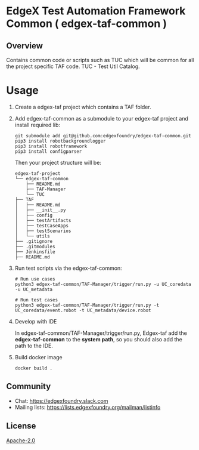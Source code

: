 <!--

 Copyright (C) 2019 Intel Corporation
 Copyright (C) 2019 IOTech Ltd
 SPDX-License-Identifier: Apache-2.0

-->

# EdgeX Test Automation Framework Common ( edgex-taf-common )

## Overview
Contains common code or scripts such as TUC which will be common for all the project specific TAF code.
TUC - Test Util Catalog.

# Usage

1. Create a edgex-taf project which contains a TAF folder.
2. Add edgex-taf-common as a submodule to your edgex-taf project and install required lib:
    ```shell script
    git submodule add git@github.com:edgexfoundry/edgex-taf-common.git
    pip3 install robotbackgroundlogger
    pip3 install robotframework
    pip3 install configparser
    ```
    Then your project structure will be:
    ```
    edgex-taf-project
    └── edgex-taf-common
        ├── README.md
        ├── TAF-Manager
        └── TUC
    ├── TAF
    │   ├── README.md
    │   ├── __init__.py
    │   ├── config
    │   ├── testArtifacts
    │   ├── testCaseApps
    │   ├── testScenarios
    │   └── utils
    ├── .gitignore
    ├── .gitmodules
    ├── Jenkinsfile
    ├── README.md
    ```
3. Run test scripts via the edgex-taf-common:
    ```shell script
    # Run use cases
    python3 edgex-taf-common/TAF-Manager/trigger/run.py -u UC_coredata -u UC_metadata
    
    # Run test cases
    python3 edgex-taf-common/TAF-Manager/trigger/run.py -t UC_coredata/event.robot -t UC_metadata/device.robot
    ```
   
4. Develop with IDE

   In edgex-taf-common/TAF-Manager/trigger/run.py, Edgex-taf add the **edgex-taf-common** to the **system path**, so you should also add the path to the IDE. 

5. Build docker image
    ```shell script
    docker build .
    ```

## Community
- Chat: https://edgexfoundry.slack.com
- Mailing lists: https://lists.edgexfoundry.org/mailman/listinfo

## License
[Apache-2.0](LICENSE)
